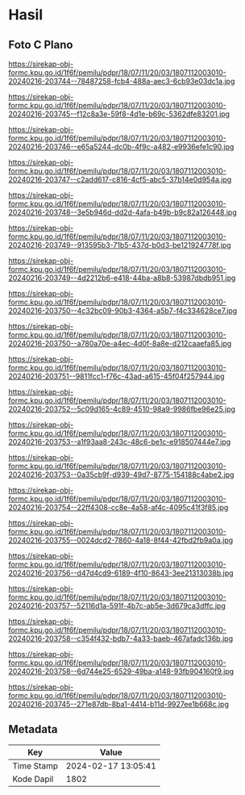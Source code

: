 # Hasil

## Foto C Plano

https://sirekap-obj-formc.kpu.go.id/1f6f/pemilu/pdpr/18/07/11/20/03/1807112003010-20240216-203744--78487258-fcb4-488a-aec3-6cb93e03dc1a.jpg

https://sirekap-obj-formc.kpu.go.id/1f6f/pemilu/pdpr/18/07/11/20/03/1807112003010-20240216-203745--f12c8a3e-59f8-4d1e-b69c-5362dfe83201.jpg

https://sirekap-obj-formc.kpu.go.id/1f6f/pemilu/pdpr/18/07/11/20/03/1807112003010-20240216-203746--e65a5244-dc0b-4f9c-a482-e9936efe1c90.jpg

https://sirekap-obj-formc.kpu.go.id/1f6f/pemilu/pdpr/18/07/11/20/03/1807112003010-20240216-203747--c2add617-c816-4cf5-abc5-37b14e0d954a.jpg

https://sirekap-obj-formc.kpu.go.id/1f6f/pemilu/pdpr/18/07/11/20/03/1807112003010-20240216-203748--3e5b946d-dd2d-4afa-b49b-b9c82a126448.jpg

https://sirekap-obj-formc.kpu.go.id/1f6f/pemilu/pdpr/18/07/11/20/03/1807112003010-20240216-203749--913595b3-71b5-437d-b0d3-be121924778f.jpg

https://sirekap-obj-formc.kpu.go.id/1f6f/pemilu/pdpr/18/07/11/20/03/1807112003010-20240216-203749--4d2212b6-e418-44ba-a8b8-53987dbdb951.jpg

https://sirekap-obj-formc.kpu.go.id/1f6f/pemilu/pdpr/18/07/11/20/03/1807112003010-20240216-203750--4c32bc09-90b3-4364-a5b7-f4c334628ce7.jpg

https://sirekap-obj-formc.kpu.go.id/1f6f/pemilu/pdpr/18/07/11/20/03/1807112003010-20240216-203750--a780a70e-a4ec-4d0f-8a8e-d212caaefa85.jpg

https://sirekap-obj-formc.kpu.go.id/1f6f/pemilu/pdpr/18/07/11/20/03/1807112003010-20240216-203751--9811fcc1-f76c-43ad-a615-45f04f257944.jpg

https://sirekap-obj-formc.kpu.go.id/1f6f/pemilu/pdpr/18/07/11/20/03/1807112003010-20240216-203752--5c09d165-4c89-4510-98a9-9986fbe96e25.jpg

https://sirekap-obj-formc.kpu.go.id/1f6f/pemilu/pdpr/18/07/11/20/03/1807112003010-20240216-203753--a1f93aa8-243c-48c6-be1c-e918507444e7.jpg

https://sirekap-obj-formc.kpu.go.id/1f6f/pemilu/pdpr/18/07/11/20/03/1807112003010-20240216-203753--0a35cb9f-d939-49d7-8775-154188c4abe2.jpg

https://sirekap-obj-formc.kpu.go.id/1f6f/pemilu/pdpr/18/07/11/20/03/1807112003010-20240216-203754--22ff4308-cc8e-4a58-af4c-4095c41f3f85.jpg

https://sirekap-obj-formc.kpu.go.id/1f6f/pemilu/pdpr/18/07/11/20/03/1807112003010-20240216-203755--0024dcd2-7860-4a18-8f44-42fbd2fb9a0a.jpg

https://sirekap-obj-formc.kpu.go.id/1f6f/pemilu/pdpr/18/07/11/20/03/1807112003010-20240216-203756--d47d4cd9-6189-4f10-8643-3ee21313038b.jpg

https://sirekap-obj-formc.kpu.go.id/1f6f/pemilu/pdpr/18/07/11/20/03/1807112003010-20240216-203757--52116d1a-591f-4b7c-ab5e-3d679ca3dffc.jpg

https://sirekap-obj-formc.kpu.go.id/1f6f/pemilu/pdpr/18/07/11/20/03/1807112003010-20240216-203758--c354f432-bdb7-4a33-baeb-467afadc136b.jpg

https://sirekap-obj-formc.kpu.go.id/1f6f/pemilu/pdpr/18/07/11/20/03/1807112003010-20240216-203758--6d744e25-6529-49ba-a148-93fb904160f9.jpg

https://sirekap-obj-formc.kpu.go.id/1f6f/pemilu/pdpr/18/07/11/20/03/1807112003010-20240216-203745--271e87db-8ba1-4414-b11d-9927ee1b668c.jpg


## Metadata

| Key        | Value               |
| ---------- | ------------------- |
| Time Stamp | 2024-02-17 13:05:41 |
| Kode Dapil | 1802                |




